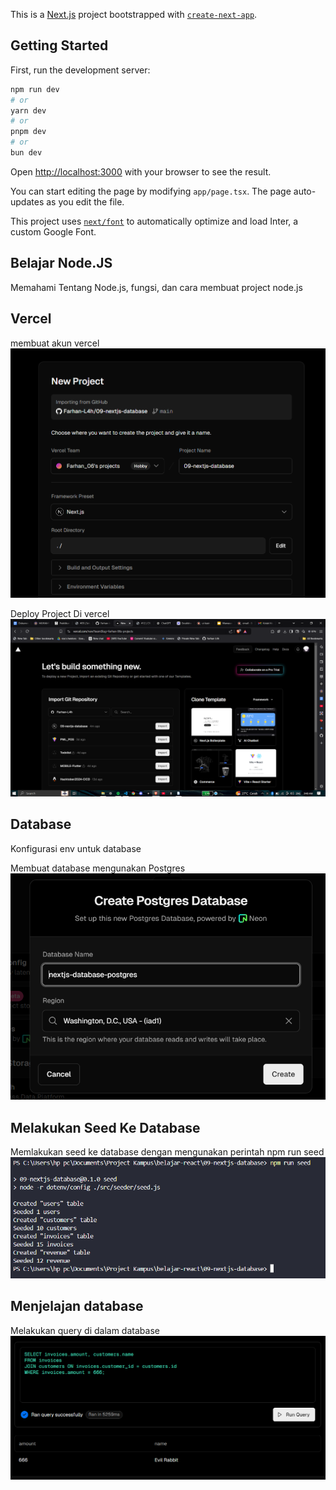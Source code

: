 This is a [Next.js](https://nextjs.org/) project bootstrapped with [`create-next-app`](https://github.com/vercel/next.js/tree/canary/packages/create-next-app).

## Getting Started

First, run the development server:

```bash
npm run dev
# or
yarn dev
# or
pnpm dev
# or
bun dev
```

Open [http://localhost:3000](http://localhost:3000) with your browser to see the result.

You can start editing the page by modifying `app/page.tsx`. The page auto-updates as you edit the file.

This project uses [`next/font`](https://nextjs.org/docs/basic-features/font-optimization) to automatically optimize and load Inter, a custom Google Font.

## Belajar Node.JS

Memahami Tentang Node.js, fungsi, dan cara membuat project node.js

## Vercel

membuat akun vercel 
![membuat akun vercel](src/img/deploy.png)

Deploy Project Di vercel
![Mendeploy Projet Ke Vercel](src/img/buat%20akun.png)

## Database
Konfigurasi env untuk database

Membuat database mengunakan Postgres
![Membuat database](src/img/createdatabase.png)

## Melakukan Seed Ke Database

Memlakukan seed ke database dengan mengunakan perintah npm run seed
![melakukan seed](src/img/db%20seed.png)

## Menjelajan database
Melakukan query di dalam database
![query database](src/img/query.png)